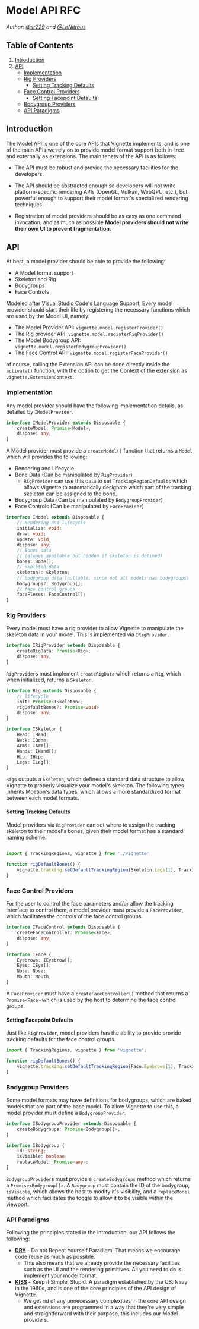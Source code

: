 # Model API RFC

*Author: [@sr229](https//git.io/sr229) and [@LeNitrous](https://github.com/LeNitrous)*

## Table of Contents

1. [Introduction](#Introduction)
2. [API](#API)
      - [Implementation](#Implementation)
      - [Rig Providers](#Rig-Providers)
         - [Setting Tracking Defaults](#setting-tracking-defaults)
      - [Face Control Providers](#Face-Control-Providers)
         - [Setting Facepoint Defaults](#setting-facepoint-defaults)
      - [Bodygroup Providers](#bodygroup-providers)
      - [API Paradigms](#API-Paradigms)


## Introduction

The Model API is one of the core APIs that Vignette implements, and is one of the main APIs we rely on to provide model format support both in-tree and externally as extensions. The main tenets of the API is as follows:

- The API must be robust and provide the necessary facilities for the developers.
- The API should be abstracted enough so developers will not write platform-specific rendering APIs (OpenGL, Vulkan, WebGPU, etc.), but powerful enough to support their model format's specialized rendering techniques.

- Registration of model providers should be as easy as one command invocation, and as much as possible **Model providers should not write their own UI to prevent fragmentation.**


## API

At best, a model provider should be able to provide the following:

- A Model format support
- Skeleton and Rig
- Bodygroups
- Face Controls

Modeled after [Visual Studio Code](https://code.visualstudio.com/api/language-extensions/overview)'s Language Support, Every model provider should start their life by registering the necessary functions which are used by the Model UI, namely:

- The Model Provider API: `vignette.model.registerProvider()`
- The Rig provider API: `vignette.model.registerRigProvider()`
- The Model Bodygroup API: `vignette.model.registerBodygroupProvider()`
- The Face Control API: `vignette.model.registerFaceProvider()`

of course, calling the Extension API can be done directly inside the `activate()` function, with the option to get the Context of the extension as `vignette.ExtensionContext`.

### Implementation

Any model provider should have the following implementation details, as detailed by `IModelProvider`.

```typescript
interface IModelProvider extends Disposable {
    createModel: Promise<Model>;
    dispose: any;
}
```

A Model provider must provide a `createModel()` function that returns a `Model` which will provides the following:

- Rendering and Lifecycle
- Bone Data (Can be manipulated by `RigProvider`)
    - `RigProvider` can use this data to set `TrackingRegionDefaults` which allows Vignette to automatically designate which part of the tracking skeleton can be assigned to the bone.
- Bodygroup Data (Can be manipulated by `BodygroupProvider`)
- Face Controls (Can be manipulated by `FaceProvider`)

```typescript
interface IModel extends Disposable {
    // Rendering and lifecycle
    initialize: void;
    draw: void;
    update: void;
    dispose: any;
    // Bones data
    // (always available but hidden if skeleton is defined)
    bones: Bone[];
    // Skeleton data
    skeleton?: Skeleton;
    // bodygroup data (nullable, since not all models has bodygroups)
    bodygroups?: Bodygroup[];
    // face control groups
    faceFlexes: FaceControl[];
}
```

### Rig Providers

Every model must have a rig provider to allow Vignette to manipulate the skeleton data in your model. This is implemented via `IRigProvider`.

```typescript
interface IRigProvider extends Disposable {
    createRigData: Promise<Rig>;
    dispose: any;
}
```

`RigProvider`s must implement `createRigData` which returns a `Rig`, which when initialized, returns a `Skeleton`.

```typescript
interface Rig extends Disposable {
    // lifecycle
    init: Promise<ISkeleton>;
    rigDefaultBones?: Promise<void>
    dispose: any;
}
```

```typescript
interface ISkeleton {
    Head: IHead;
    Neck: IBone;
    Arms: IArm[];
    Hands: IHand[];
    Hip: IHip;
    Legs: ILeg[];
}
```

`Rig`s outputs a `Skeleton`, which defines a standard data structure to allow Vignette to properly visualize your model's skeleton. The following types inherits Moetion's data types, which allows a more standardized format between each model formats.

#### Setting Tracking Defaults

Model providers via `RigProvider` can set where to assign the tracking skeleton to their model's bones, given their model format has a standard naming scheme. 

```typescript

import { TrackingRegions, vignette } from './vignette'

function rigDefaultBones() {
    vignette.tracking.setDefaultTrackingRegion(Skeleton.Legs[1], TrackingRegions.Legs[1]);
}

```

### Face Control Providers

For the user to control the face parameters and/or allow the tracking interface to control them, a model provider must provide a `FaceProvider`, which facilitates the controls of the face control groups.

```typescript
interface IFaceControl extends Disposable {
    createFaceController: Promise<Face>;
    dispose: any;
}
```

```typescript
interface IFace {
    Eyebrows: IEyebrow[];
    Eyes: IEye[];
    Nose: Nose;
    Mouth: Mouth;
}
```

A `FaceProvider` must have a `createFaceController()` method that returns a `Promise<Face>` which is used by the host to determine the face control groups.

#### Setting Facepoint Defaults

Just like `RigProvider`, model providers has the ability to provide provide tracking defaults for the face control groups.

```typescript
import { TrackingRegions, vignette } from 'vignette';

function rigDefaultBones() {
    vignette.tracking.setDefaultTrackingRegion(Face.Eyebrows[1], TrackingRegions.FaceRegions.Eyebrows[1]);
}
```

### Bodygroup Providers

Some model formats may have definitions for bodygroups, which are baked models that are part of the base model. To allow Vignette to use this, a model provider must define a `BodygroupProvider`.

```typescript
interface IBodygroupProvider extends Disposable {
    createBodygroups: Promise<Bodygroup[]>;
}
```
```typescript
interface IBodygroup {
    id: string;
    isVisible: boolean;
    replaceModel: Promise<any>;
}
```
`BodygroupProvider`s must provide a `createBodygroups` method which returns a `Promise<Bodygroup[]>`. A `Bodygroup` must contain the ID of the bodygroup, `isVisible`, which allows the host to modify it's visibility, and a `replaceModel` method which facilitates the toggle to allow it to be visible within the viewport.


### API Paradigms

Following the principles stated in the introduction, our API follows the following:
  - [**DRY**](https://en.wikipedia.org/wiki/Don%27t_repeat_yourself) - Do not Repeat Yourself Paradigm. That means we encourage code reuse as much as possible.
      - This also means that we already provide the necessary facilities such as the UI and the rendering primitives. All you need to do is implement your model format.
   - [**KISS**](https://en.wikipedia.org/wiki/KISS_principle) - Keep it Simple, Stupid. A paradigm established by the US. Navy in the 1960s, and is one of the core principles of the API design of Vignette. 
      - We get rid of any unnecessary complexities in the core API design and extensions are programmed in a way that they're very simple and straightforward with their purpose, this includes our Model providers.